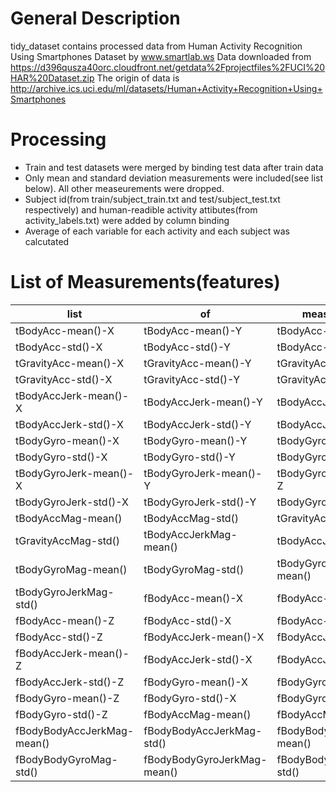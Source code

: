 # General Description
tidy_dataset contains processed data from Human Activity Recognition Using Smartphones Dataset by www.smartlab.ws
Data downloaded from https://d396qusza40orc.cloudfront.net/getdata%2Fprojectfiles%2FUCI%20HAR%20Dataset.zip
The origin of data is http://archive.ics.uci.edu/ml/datasets/Human+Activity+Recognition+Using+Smartphones

# Processing
* Train and test datasets were merged by binding test data after train data
* Only mean and standard deviation measurements were included(see list below). All other measeurements were dropped.
* Subject id(from train/subject_train.txt and test/subject_test.txt respectively) and 
  human-readible activity attibutes(from activity_labels.txt) were added by column binding
* Average of each variable for each activity and each subject was calcutated

# List of Measurements(features)

list | of     |measurements
---|---      |--
tBodyAcc-mean()-X        |tBodyAcc-mean()-Y        |tBodyAcc-mean()-Z          
tBodyAcc-std()-X         |tBodyAcc-std()-Y         |tBodyAcc-std()-Z           
tGravityAcc-mean()-X     |tGravityAcc-mean()-Y     |tGravityAcc-mean()-Z       
tGravityAcc-std()-X      |tGravityAcc-std()-Y      |tGravityAcc-std()-Z        
tBodyAccJerk-mean()-X    |tBodyAccJerk-mean()-Y    |tBodyAccJerk-mean()-Z      
tBodyAccJerk-std()-X     |tBodyAccJerk-std()-Y     |tBodyAccJerk-std()-Z       
tBodyGyro-mean()-X       |tBodyGyro-mean()-Y       |tBodyGyro-mean()-Z         
tBodyGyro-std()-X        |tBodyGyro-std()-Y        |tBodyGyro-std()-Z          
tBodyGyroJerk-mean()-X   |tBodyGyroJerk-mean()-Y   |tBodyGyroJerk-mean()-Z     
tBodyGyroJerk-std()-X    |tBodyGyroJerk-std()-Y    |tBodyGyroJerk-std()-Z      
tBodyAccMag-mean()       |tBodyAccMag-std()        |tGravityAccMag-mean()      
tGravityAccMag-std()     |tBodyAccJerkMag-mean()   |tBodyAccJerkMag-std()      
tBodyGyroMag-mean()      |tBodyGyroMag-std()       |tBodyGyroJerkMag-mean()    
tBodyGyroJerkMag-std()   |fBodyAcc-mean()-X        |fBodyAcc-mean()-Y          
fBodyAcc-mean()-Z        |fBodyAcc-std()-X         |fBodyAcc-std()-Y           
fBodyAcc-std()-Z         |fBodyAccJerk-mean()-X    |fBodyAccJerk-mean()-Y      
fBodyAccJerk-mean()-Z    |fBodyAccJerk-std()-X     |fBodyAccJerk-std()-Y       
fBodyAccJerk-std()-Z     |fBodyGyro-mean()-X       |fBodyGyro-mean()-Y         
fBodyGyro-mean()-Z       |fBodyGyro-std()-X        |fBodyGyro-std()-Y          
fBodyGyro-std()-Z        |fBodyAccMag-mean()       |fBodyAccMag-std()          
fBodyBodyAccJerkMag-mean()|  fBodyBodyAccJerkMag-std()|fBodyBodyGyroMag-mean()    
fBodyBodyGyroMag-std()   |fBodyBodyGyroJerkMag-mean() |fBodyBodyGyroJerkMag-std() 

